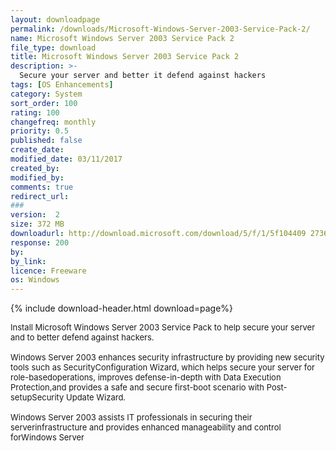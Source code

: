 ```yaml
---
layout: downloadpage
permalink: /downloads/Microsoft-Windows-Server-2003-Service-Pack-2/
name: Microsoft Windows Server 2003 Service Pack 2
file_type: download
title: Microsoft Windows Server 2003 Service Pack 2
description: >-
  Secure your server and better it defend against hackers
tags: [OS Enhancements]
category: System
sort_order: 100
rating: 100
changefreq: monthly
priority: 0.5
published: false
create_date:
modified_date: 03/11/2017
created_by:
modified_by:
comments: true
redirect_url:
###
version:  2
size: 372 MB
downloadurl: http://download.microsoft.com/download/5/f/1/5f104409 2736 48ef 82e1 692ec3da020b/WindowsServer2003 KB914961 SP2 x86 ENU.exe
response: 200
by:
by_link:
licence: Freeware
os: Windows
---
```


{% include download-header.html download=page%}

<p style="fix-download-text !important">
<p><font size="2"><p>Install Microsoft Windows Server 2003 Service Pack to help secure your server and to better defend against hackers. <br />
<br />
Windows Server 2003 enhances security infrastructure by providing new security tools such as SecurityConfiguration Wizard, which helps secure your server for role-basedoperations, improves defense-in-depth with Data Execution Protection,and provides a safe and secure first-boot scenario with Post-setupSecurity Update Wizard. <br />
<br />
Windows Server 2003 assists IT professionals in securing their serverinfrastructure and provides enhanced manageability and control forWindows Server</p></p></p>
